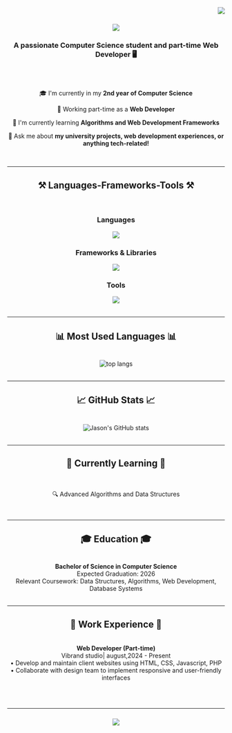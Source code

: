 <img align="right" src="https://visitor-badge.laobi.icu/badge?page_id=jasonboulos.jasonboulos" />

<h1 align="center">
    <img src="https://readme-typing-svg.herokuapp.com/?font=Righteous&size=40&color=FF4500&center=true&vCenter=true&width=500&height=70&duration=1500&pause=1000&repeat=true&lines=I+debug+code+like+a+detective!;Error+404:+Humor+not+found!;Let's+solve+errors+together!" />
</h1>



<h3 align="center">A passionate Computer Science student and part-time Web Developer 🖥️</h3>

<br/>


<br/>

<div align="center">
 
 🎓 I'm currently in my **2nd year of Computer Science**
 
 💼 Working part-time as a **Web Developer**
 
 🌱 I'm currently learning **Algorithms and Web Development Frameworks**

 💬 Ask me about **my university projects, web development experiences, or anything tech-related!**

 </div>
 
 <br>



<hr/>

<h2 align="center">⚒️ Languages-Frameworks-Tools ⚒️</h2>
<br/>
<div align="center">
    <h3>Languages</h3>
    <img src="https://skillicons.dev/icons?i=html,css,javascript,python,cs" /><br>
    <h3>Frameworks & Libraries</h3>
    <img src="https://skillicons.dev/icons?i=bootstrap,jquery" /><br>
    <h3>Tools</h3>
    <img src="https://skillicons.dev/icons?i=github,vscode,visualstudio,mysql," />
</div>


<br/>
<hr/>

<h2 align="center">📊 Most Used Languages 📊</h2>
<br>
<div align="center">
  <img src="https://github-readme-stats.vercel.app/api/top-langs/?username=jasonboulos&layout=compact&theme=vision-friendly-dark" alt="top langs" />
</div>

<br/>
<hr/>

<h2 align="center">📈 GitHub Stats 📈</h2>
<br>
<div align="center">
  <img src="https://github-readme-stats.vercel.app/api?username=jasonboulos&show_icons=true&theme=vision-friendly-dark" alt="Jason's GitHub stats" />
</div>

<br/>
<hr/>

<h2 align="center">🌱 Currently Learning 🌱</h2>
<br>
<div align="center">
  <p>🔍 Advanced Algorithms and Data Structures</p>
 
</div>

<br/>
<hr/>

<h2 align="center">🎓 Education 🎓</h2>
<br>
<div align="center">
  <strong>Bachelor of Science in Computer Science</strong>
  <br>
  Expected Graduation: 2026
  <br>
  Relevant Coursework: Data Structures, Algorithms, Web Development, Database Systems
</div>

<br/>
<hr/>

<h2 align="center">💼 Work Experience 💼</h2>
<br>
<div align="center">
  <strong>Web Developer (Part-time)</strong>
  <br>
  Vibrand studio| august,2024 - Present
  <br>
  • Develop and maintain client websites using HTML, CSS, Javascript, PHP
  <br>
  • Collaborate with design team to implement responsive and user-friendly interfaces
</div>

<br/><br/>
<hr/>

<h3 align="center">
    <img src="https://readme-typing-svg.herokuapp.com/?font=Righteous&size=25&center=true&vCenter=true&width=500&height=70&duration=4000&lines=Thanks+for+visiting!+✌️;+Let's+connect+on+LinkedIn!;Always+open+to+exciting+projects+:)">
</h3>

<br/>
